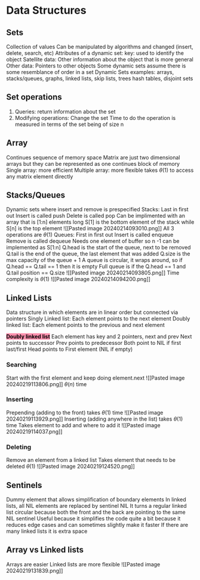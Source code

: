 # Data Structures
## Sets
Collection of values 
Can be manipulated by algorithms and changed (insert, delete, search, etc)
Attributes of a dynamic set:
	key: used to identify the object 
	Satellite data: Other information about the object that is more general
	Other data: Pointers to other objects
Some dynamic sets assume there is some resemblance of order in a set
Dynamic Sets examples:
	arrays, stacks/queues, graphs, linked lists, skip lists, trees hash tables, disjoint sets

## Set operations
1. Queries: return information about the set
2. Modifying operations: Change the set
Time to do the operation is measured in terms of the set being of size n

## Array
Continues sequence of memory space
Matrix are just two dimensional arrays but they can be represented as one continues block of memory
Single array: more efficient
Multiple array: more flexible 
takes $\theta(1)$ to access any matrix element directly 

## Stacks/Queues
Dynamic sets where insert and remove is prespecified
Stacks: Last in first out
	Insert is called push 
	Delete is called pop
	Can be implimented with an array that is \[1:n] elements long
	S\[1] is the bottom element of the stack while S\[n] is the top element 
	![[Pasted image 20240214093010.png]]
	All 3 operations are $\theta(1)$
Queues: First in first out
	Insert is called enqueue
	Remove is called dequeue
	Needs one element of buffer so n -1 can be implemented as S\[1:n]
	Q.head is the start of the queue, next to be removed
	Q.tail is the end of the queue, the last element that was added
	Q.size is the max capacity of the queue + 1
	A queue is circular, it wraps around, so if Q.head == Q.tail == 1 then it is empty
	Full queue is if the Q.head == 1 and Q.tail position == Q.size
	![[Pasted image 20240214093805.png]]
	Time complexity is $\theta(1)$ 
	![[Pasted image 20240214094200.png]]
	
## Linked Lists

Data structure in which elements are in linear order but connected via pointers
Singly Linked list: Each element points to the next element
Doubly linked list: Each element points to the previous and next element

**<mark style="background: #FF5582A6;">Doubly linked list</mark>**
Each element has key and 2 pointers, next and prev
	Next points to successor
	Prev points to predecessor
	Both point to NIL if first last/first
	Head points to First element (NIL if empty)
### Searching
Start with the first element and keep doing element.next
![[Pasted image 20240219113806.png]]
$\theta(n)$ time
### Inserting
Prepending (adding to the front) takes $\theta(1)$ time
![[Pasted image 20240219113929.png]]
Inserting (adding anywhere in the list) takes $\theta(1)$ time
Takes element to add and where to add it
![[Pasted image 20240219114037.png]]
### Deleting
Remove an element from a linked list
Takes element that needs to be deleted
$\theta(1)$
![[Pasted image 20240219124520.png]]
## Sentinels
Dummy element that allows simplification of boundary elements 
In linked lists, all NIL elements are replaced by sentinel NIL
It turns a regular linked list circular because both the front and the back are pointing to the same NIL sentinel
Useful because it simplifies the code quite a bit because it reduces edge cases and can sometimes slightly make it faster
If there are many linked lists it is extra space

## Array vs Linked lists
Arrays are easier
Linked lists are more flexible
![[Pasted image 20240219131839.png]]
